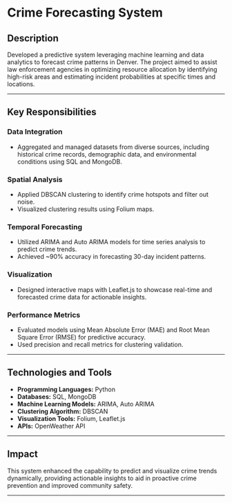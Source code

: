# Crime Forecasting System

## Description
Developed a predictive system leveraging machine learning and data analytics to forecast crime patterns in Denver. The project aimed to assist law enforcement agencies in optimizing resource allocation by identifying high-risk areas and estimating incident probabilities at specific times and locations.

---

## Key Responsibilities

### Data Integration
- Aggregated and managed datasets from diverse sources, including historical crime records, demographic data, and environmental conditions using SQL and MongoDB.

### Spatial Analysis
- Applied DBSCAN clustering to identify crime hotspots and filter out noise.
- Visualized clustering results using Folium maps.

### Temporal Forecasting
- Utilized ARIMA and Auto ARIMA models for time series analysis to predict crime trends.
- Achieved ~90% accuracy in forecasting 30-day incident patterns.

### Visualization
- Designed interactive maps with Leaflet.js to showcase real-time and forecasted crime data for actionable insights.

### Performance Metrics
- Evaluated models using Mean Absolute Error (MAE) and Root Mean Square Error (RMSE) for predictive accuracy.
- Used precision and recall metrics for clustering validation.

---

## Technologies and Tools
- **Programming Languages:** Python
- **Databases:** SQL, MongoDB
- **Machine Learning Models:** ARIMA, Auto ARIMA
- **Clustering Algorithm:** DBSCAN
- **Visualization Tools:** Folium, Leaflet.js
- **APIs:** OpenWeather API

---

## Impact
This system enhanced the capability to predict and visualize crime trends dynamically, providing actionable insights to aid in proactive crime prevention and improved community safety.

---
